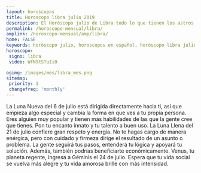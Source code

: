 ```yaml
---
layout: horoscopos
title: Horoscopo libra julio 2019
description: El Horóscopo julio de Libra todo lo que tienen los astros preparados para este mes, amor, trabajo, familia. Todo sobre astrologia, tarot, predicciones. Horoscopo gratis en español, predicciones y astrología.
permalink: /horoscopo-mensual/libra/
amplink: /horoscopo-mensual/amp/libra/
home: FALSE
keywords: horóscopo julio, horoscopos en español, horóscopo libra julio , horóscopo esperanza gracia, horoscop, horóscopos gratis, horoscopo libra, Tarot, Astrologia, Zodíaco, libra, horoscopo gratis, horoscopo del mes 
horoscopo:
 signo: libra
 video: WfN9tSTuIi0

ogimg: /images/mes/libra_mes.png
sitemap:
 priority: 1
 changefreq: 'monthly'
---
```



La Luna Nueva del 6 de julio está dirigida directamente hacia ti, así que empieza algo especial y cambia la forma en que ves a tu propia persona. Eres alguien muy popular y tienen más habilidades de las que la gente cree que tienes. Pon tu encanto innato y tu talento a buen uso. La Luna Llena del 21 de julio confiere gran respeto y energía. No te hagas cargo de manera enérgica, pero con cuidado y firmeza dirige el resultado de un asunto o problema. La gente seguirá tus pasos, entenderá tu lógica y apoyará tu solución. Además, también podrías beneficiarte económicamente. Venus, tu planeta regente, ingresa a Géminis el 24 de julio. Espera que tu vida social se vuelva más alegre y tu vida amorosa brille con más intensidad.